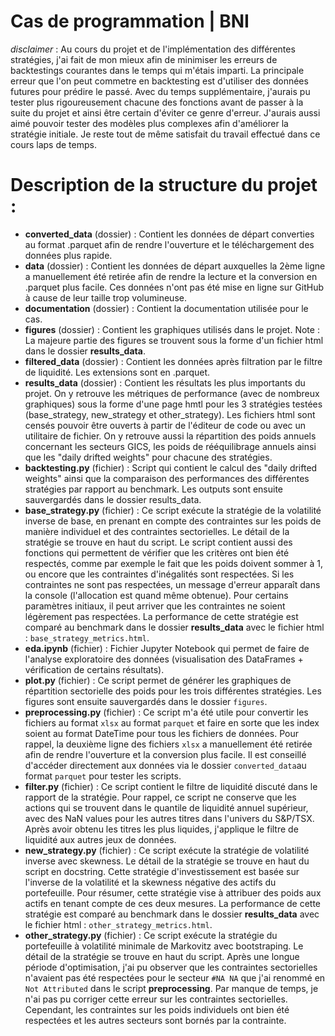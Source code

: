 # Cas de programmation | BNI

*disclaimer* : Au cours du projet et de l'implémentation des différentes stratégies, j'ai fait de mon mieux afin de minimiser les erreurs de backtestings courantes dans le temps qui m'étais imparti. La principale erreur que l'on peut commetre en backtesting est d'utiliser des données futures pour prédire le passé. Avec du temps supplémentaire, j'aurais pu tester plus rigoureusement chacune des fonctions avant de passer à la suite du projet et ainsi être certain d'éviter ce genre d'erreur. J'aurais aussi aimé pouvoir tester des modèles plus complexes afin d'améliorer la stratégie initiale. Je reste tout de même satisfait du travail effectué dans ce cours laps de temps.

# Description de la structure du projet : 

- **converted_data** (dossier) : Contient les données de départ converties au format .parquet afin de rendre l'ouverture et le téléchargement des données plus rapide. 
- **data** (dossier) : Contient les données de départ auxquelles la 2ème ligne a manuellement été retirée afin de rendre la lecture et la conversion en .parquet plus facile. Ces données n'ont pas été mise en ligne sur GitHub à cause de leur taille trop volumineuse. 
- **documentation** (dossier) : Contient la documentation utilisée pour le cas. 
- **figures** (dossier) : Contient les graphiques utilisés dans le projet. Note : La majeure partie des figures se trouvent sous la forme d'un fichier html dans le dossier **results_data**. 
- **filtered_data** (dossier) : Contient les données après filtration par le filtre de liquidité. Les extensions sont en .parquet. 
- **results_data** (dossier) : Contient les résultats les plus importants du projet. On y retrouve les métriques de performance (avec de nombreux graphiques) sous la forme d'une page hmtl pour les 3 stratégies testées (base_strategy, new_strategy et other_strategy). Les fichiers html sont censés pouvoir être ouverts à partir de l'éditeur de code ou avec un utilitaire de fichier. On y retrouve aussi la répartition des poids annuels concernant les secteurs GICS, les poids de rééquilibrage annuels ainsi que les "daily drifted weights" pour chacune des stratégies. 
- **backtesting.py** (fichier) : Script qui contient le calcul des "daily drifted weights" ainsi que la comparaison des performances des différentes stratégies par rapport au benchmark. Les outputs sont ensuite sauvergardés dans le dossier results_data. 
- **base_strategy.py** (fichier) : Ce script exécute la stratégie de la volatilité inverse de base, en prenant en compte des contraintes sur les poids de manière individuel et des contraintes sectorielles. Le détail de la stratégie se trouve en haut du script. Le script contient aussi des fonctions qui permettent de vérifier que les critères ont bien été respectés, comme par exemple le fait que les poids doivent sommer à 1, ou encore que les contraintes d'inégalités sont respectées. Si les contraintes ne sont pas respectées, un message d'erreur apparaît dans la console (l'allocation est quand même obtenue). Pour certains paramètres initiaux, il peut arriver que les contraintes ne soient légèrement pas respectées. La performance de cette stratégie est comparé au benchmark dans le dossier **results_data** avec le fichier html : `base_strategy_metrics.html`. 
- **eda.ipynb** (fichier) : Fichier Jupyter Notebook qui permet de faire de l'analyse exploratoire des données (visualisation des DataFrames + vérification de certains résultats). 
- **plot.py** (fichier) : Ce script permet de générer les graphiques de répartition sectorielle des poids pour les trois différentes stratégies. Les figures sont ensuite sauvergardés dans le dossier `figures`. 
- **preprocessing.py** (fichier) : Ce script m'a été utile pour convertir les fichiers au format `xlsx` au format `parquet` et faire en sorte que les index soient au format DateTime pour tous les fichiers de données. Pour rappel, la deuxième ligne des fichiers `xlsx` a manuellement été retirée afin de rendre l'ouverture et la conversion plus facile. Il est conseillé d'accéder directement aux données via le dossier `converted_data`au format `parquet` pour tester les scripts. 
- **filter.py** (fichier) : Ce script contient le filtre de liquidité discuté dans le rapport de la stratégie. Pour rappel, ce script ne conserve que les actions qui se trouvent dans le quantile de liquidité annuel supérieur, avec des NaN values pour les autres titres dans l'univers du S&P/TSX. Après avoir obtenu les titres les plus liquides, j'applique le filtre de liquidité aux autres jeux de données. 
- **new_strategy.py** (fichier) : Ce script exécute la stratégie de volatilité inverse avec skewness. Le détail de la stratégie se trouve en haut du script en docstring. Cette stratégie d'investissement est basée sur l'inverse de la volatilité et la skewness négative des actifs du portefeuille. Pour résumer, cette stratégie vise à attribuer des poids aux actifs en tenant compte de ces deux mesures. La performance de cette stratégie est comparé au benchmark dans le dossier **results_data** avec le fichier html : `other_strategy_metrics.html`. 
- **other_strategy.py** (fichier) : Ce script exécute la stratégie du portefeuille à volatilité minimale de Markovitz avec bootstraping. Le détail de la stratégie se trouve en haut du script. Après une longue période d'optimisation, j'ai pu observer que les contraintes sectorielles n'avaient pas été respectées pour le secteur `#NA NA` que j'ai renommé en `Not Attributed` dans le script **preprocessing**. Par manque de temps, je n'ai pas pu corriger cette erreur sur les contraintes sectorielles. Cependant, les contraintes sur les poids individuels ont bien été respectées et les autres secteurs sont bornés par la contrainte.   
